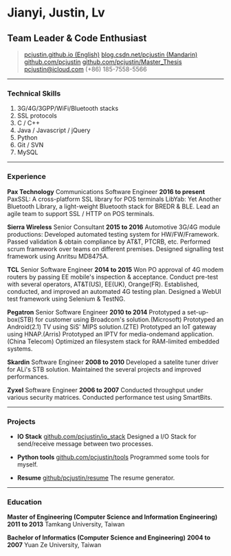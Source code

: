 # Jianyi, Justin, Lv
## Team Leader & Code Enthusiast

> [pcjustin.github.io (English)](https://pcjustin.github.io/)
> [blog.csdn.net/pcjustin (Mandarin)](http://blog.csdn.net/pcjustin)
> [github.com/pcjustin](https://github.com/pcjustin)
> [github.com/pcjustin/Master_Thesis](https://github.com/pcjustin/Master_Thesis)
> [pcjustin@icloud.com](mailto:pcjustin@icloud.com)
> (+86) 185-7558-5566

------

### Technical Skills

1. 3G/4G/3GPP/WiFi/Bluetooth stacks
1. SSL protocols
1. C / C++
1. Java / Javascript / jQuery
1. Python
1. Git / SVN
1. MySQL

------

### Experience

**Pax Technology** Communications Software Engineer __2016 to present__
	PaxSSL: A cross-platform SSL library for POS terminals
	LibYab: Yet Another Bluetooth Library, a light-weight Bluetooth stack for BREDR & BLE.
	Lead an agile team to support SSL / HTTP on POS terminals.

**Sierra Wireless** Senior Consultant __2015 to 2016__
	Automotive 3G/4G module productions:
	Developed automated testing system for HW/FW/Framework.
	Passed validation & obtain compliance by AT&T, PTCRB, etc.
	Performed scrum framework over teams on different premises.
	Designed signalling test framework using Anritsu MD8475A.

**TCL** Senior Software Engineer __2014 to 2015__
	Won PO approval of 4G modem routers by passing EE mobile's inspection & acceptance.
	Conduct pre-test with several operators, AT&T(US), EE(UK), Orange(FR).
	Established, conducted, and improved an automated 4G testing plan.
	Designed a WebUI test framework using Selenium & TestNG.

**Pegatron** Senior Software Engineer __2010 to 2014__
	Prototyped a set-up-box(STB) for customer using Broadcom's solution.(Microsoft)
	Prototyped an Android(2.1) TV using SiS' MIPS solution.(ZTE)
	Prototyped an IoT gateway using HNAP.(Arris)
	Prototyped an IPTV for media-ondemand application.(China Telecom)
	Optimized an filesystem stack for RAM-limited embedded systems.
	
**Skardin** Software Engineer __2008 to 2010__
	Developed a satelite tuner driver for ALi's STB solution.
	Maintained the several projects and improved performances.

**Zyxel** Software Engineer __2006 to 2007__
	Conducted throughput under various security matrices.
	Conducted performance test using SmartBits.
	
------

### Projects

* **IO Stack**
	[github.com/pcjustin/io_stack](https://github.com/pcjustin/io_stack)
	Designed a I/O Stack for send/receive message between two processes.

* **Python tools**
	[github.com/pcjustin/tools](https://github.com/pcjustin/tools)
	Programmed some tools for myself.

* **Resume**
	[github/pcjustin/resume](https://github.com/pcjustin/resume)
	The resume generator.

------

### Education

**Master of Engineering  (Computer Science and Information Engineering)** __2011 to 2013__
	Tamkang University, Taiwan

**Bachelor of Informatics  (Computer Science and Engineering)** __2004 to 2007__
	Yuan Ze University, Taiwan
